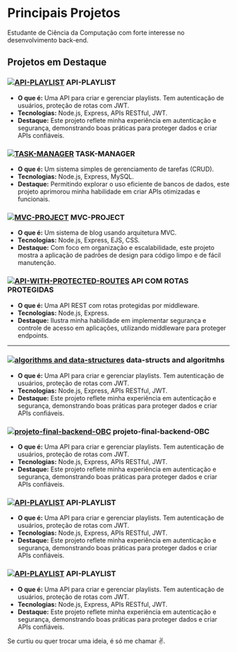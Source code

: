 # Principais Projetos

Estudante de Ciência da Computação com forte interesse no desenvolvimento back-end.

## Projetos em Destaque  

### [![API-PLAYLIST](https://img.shields.io/badge/API--PLAYLIST-181717?style=flat-square&logo=github&logoColor=white)](https://github.com/tpsousa/api_playlist) API-PLAYLIST  
- **O que é:** Uma API para criar e gerenciar playlists. Tem autenticação de usuários, proteção de rotas com JWT.  
- **Tecnologias:** Node.js, Express, APIs RESTful, JWT.  
- **Destaque:** Este projeto reflete minha experiência em autenticação e segurança, demonstrando boas práticas para proteger dados e criar APIs confiáveis.  

### [![TASK-MANAGER](https://img.shields.io/badge/TASK--MANAGER-181717?style=flat-square&logo=github&logoColor=white)](https://github.com/tpsousa/task_manager) TASK-MANAGER  
- **O que é:** Um sistema simples de gerenciamento de tarefas (CRUD).  
- **Tecnologias:** Node.js, Express, MySQL.  
- **Destaque:** Permitindo explorar o uso eficiente de bancos de dados, este projeto aprimorou minha habilidade em criar APIs otimizadas e funcionais.  

### [![MVC-PROJECT](https://img.shields.io/badge/MVC--PROJECT-181717?style=flat-square&logo=github&logoColor=white)](https://github.com/tpsousa/MVC-PROJECT) MVC-PROJECT  
- **O que é:** Um sistema de blog usando arquitetura MVC.  
- **Tecnologias:** Node.js, Express, EJS, CSS.  
- **Destaque:** Com foco em organização e escalabilidade, este projeto mostra a aplicação de padrões de design para código limpo e de fácil manutenção.  

### [![API-WITH-PROTECTED-ROUTES](https://img.shields.io/badge/API--WITH--PROTECTED--ROUTES-181717?style=flat-square&logo=github&logoColor=white)](https://github.com/tpsousa/api_rotas_protegidas) API COM ROTAS PROTEGIDAS  
- **O que é:** Uma API REST com rotas protegidas por middleware.  
- **Tecnologias:** Node.js, Express.  
- **Destaque:** Ilustra minha habilidade em implementar segurança e controle de acesso em aplicações, utilizando middleware para proteger endpoints.
  
---
### [![algorithms and data-structures](https://img.shields.io/badge/API--PLAYLIST-181717?style=flat-square&logo=github&logoColor=white)](https://github.com/tpsousa/algorithms-and-data-structures) data-structs and algoritmhs 
- **O que é:** Uma API para criar e gerenciar playlists. Tem autenticação de usuários, proteção de rotas com JWT.  
- **Tecnologias:** Node.js, Express, APIs RESTful, JWT.  
- **Destaque:** Este projeto reflete minha experiência em autenticação e segurança, demonstrando boas práticas para proteger dados e criar APIs confiáveis.

  
### [![projeto-final-backend-OBC](https://img.shields.io/badge/API--PLAYLIST-181717?style=flat-square&logo=github&logoColor=white)](https://github.com/tpsousa/projeto-final) projeto-final-backend-OBC
- **O que é:** Uma API para criar e gerenciar playlists. Tem autenticação de usuários, proteção de rotas com JWT.  
- **Tecnologias:** Node.js, Express, APIs RESTful, JWT.  
- **Destaque:** Este projeto reflete minha experiência em autenticação e segurança, demonstrando boas práticas para proteger dados e criar APIs confiáveis.

  
### [![API-PLAYLIST](https://img.shields.io/badge/API--PLAYLIST-181717?style=flat-square&logo=github&logoColor=white)](https://github.com/tpsousa/api_playlist) API-PLAYLIST  
- **O que é:** Uma API para criar e gerenciar playlists. Tem autenticação de usuários, proteção de rotas com JWT.  
- **Tecnologias:** Node.js, Express, APIs RESTful, JWT.  
- **Destaque:** Este projeto reflete minha experiência em autenticação e segurança, demonstrando boas práticas para proteger dados e criar APIs confiáveis.

  
### [![API-PLAYLIST](https://img.shields.io/badge/API--PLAYLIST-181717?style=flat-square&logo=github&logoColor=white)](https://github.com/tpsousa/api_playlist) API-PLAYLIST  
- **O que é:** Uma API para criar e gerenciar playlists. Tem autenticação de usuários, proteção de rotas com JWT.  
- **Tecnologias:** Node.js, Express, APIs RESTful, JWT.  
- **Destaque:** Este projeto reflete minha experiência em autenticação e segurança, demonstrando boas práticas para proteger dados e criar APIs confiáveis.  

Se curtiu ou quer trocar uma ideia, é só me chamar ✌️.  
